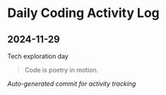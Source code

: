 # Daily Coding Activity Log

## 2024-11-29

Tech exploration day

> Code is poetry in motion.

*Auto-generated commit for activity tracking*
